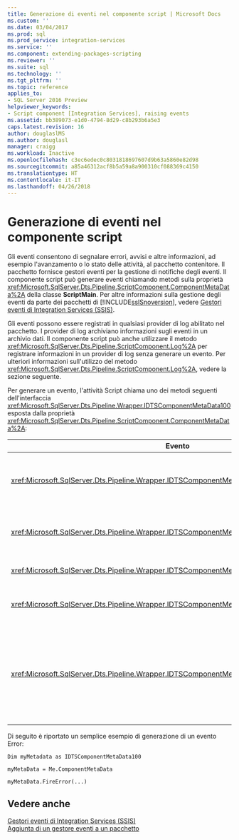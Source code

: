 ```yaml
---
title: Generazione di eventi nel componente script | Microsoft Docs
ms.custom: ''
ms.date: 03/04/2017
ms.prod: sql
ms.prod_service: integration-services
ms.service: ''
ms.component: extending-packages-scripting
ms.reviewer: ''
ms.suite: sql
ms.technology: ''
ms.tgt_pltfrm: ''
ms.topic: reference
applies_to:
- SQL Server 2016 Preview
helpviewer_keywords:
- Script component [Integration Services], raising events
ms.assetid: bb389073-e1d0-4794-8d29-c8b293b6a5e3
caps.latest.revision: 16
author: douglaslMS
ms.author: douglasl
manager: craigg
ms.workload: Inactive
ms.openlocfilehash: c3ec6edec0c8031818697607d9b63a5860e82d98
ms.sourcegitcommit: a85a46312acf8b5a59a8a900310cf088369c4150
ms.translationtype: HT
ms.contentlocale: it-IT
ms.lasthandoff: 04/26/2018
---
```

# <a name="raising-events-in-the-script-component"></a>Generazione di eventi nel componente script
  Gli eventi consentono di segnalare errori, avvisi e altre informazioni, ad esempio l'avanzamento o lo stato delle attività, al pacchetto contenitore. Il pacchetto fornisce gestori eventi per la gestione di notifiche degli eventi. Il componente script può generare eventi chiamando metodi sulla proprietà <xref:Microsoft.SqlServer.Dts.Pipeline.ScriptComponent.ComponentMetaData%2A> della classe **ScriptMain**. Per altre informazioni sulla gestione degli eventi da parte dei pacchetti di [!INCLUDE[ssISnoversion](../../../includes/ssisnoversion-md.md)], vedere [Gestori eventi di Integration Services &#40;SSIS&#41;](../../../integration-services/integration-services-ssis-event-handlers.md).  
  
 Gli eventi possono essere registrati in qualsiasi provider di log abilitato nel pacchetto. I provider di log archiviano informazioni sugli eventi in un archivio dati. Il componente script può anche utilizzare il metodo <xref:Microsoft.SqlServer.Dts.Pipeline.ScriptComponent.Log%2A> per registrare informazioni in un provider di log senza generare un evento. Per ulteriori informazioni sull'utilizzo del metodo <xref:Microsoft.SqlServer.Dts.Pipeline.ScriptComponent.Log%2A>, vedere la sezione seguente.  
  
 Per generare un evento, l'attività Script chiama uno dei metodi seguenti dell'interfaccia <xref:Microsoft.SqlServer.Dts.Pipeline.Wrapper.IDTSComponentMetaData100> esposta dalla proprietà <xref:Microsoft.SqlServer.Dts.Pipeline.ScriptComponent.ComponentMetaData%2A>:  
  
|Evento|Description|  
|-----------|-----------------|  
|<xref:Microsoft.SqlServer.Dts.Pipeline.Wrapper.IDTSComponentMetaData100.FireCustomEvent%2A>|Genera un evento personalizzato definito dall'utente nel pacchetto.|  
|<xref:Microsoft.SqlServer.Dts.Pipeline.Wrapper.IDTSComponentMetaData100.FireError%2A>|Informa il pacchetto di una condizione di errore.|  
|<xref:Microsoft.SqlServer.Dts.Pipeline.Wrapper.IDTSComponentMetaData100.FireInformation%2A>|Fornisce informazioni all'utente.|  
|<xref:Microsoft.SqlServer.Dts.Pipeline.Wrapper.IDTSComponentMetaData100.FireProgress%2A>|Informa il pacchetto dello stato del componente.|  
|<xref:Microsoft.SqlServer.Dts.Pipeline.Wrapper.IDTSComponentMetaData100.FireWarning%2A>|Informa il pacchetto che il componente è in uno stato che garantisce la notifica all'utente, ma non è una condizione di errore.|  
  
 Di seguito è riportato un semplice esempio di generazione di un evento Error:  
  
 `Dim myMetadata as IDTSComponentMetaData100`  
  
 `myMetaData = Me.ComponentMetaData`  
  
 `myMetaData.FireError(...)`  
  
## <a name="see-also"></a>Vedere anche  
 [Gestori eventi di Integration Services &#40;SSIS&#41;](../../../integration-services/integration-services-ssis-event-handlers.md)   
 [Aggiunta di un gestore eventi a un pacchetto](http://msdn.microsoft.com/library/5e56885d-8658-480a-bed9-3f2f8003fd78)  
  
  
